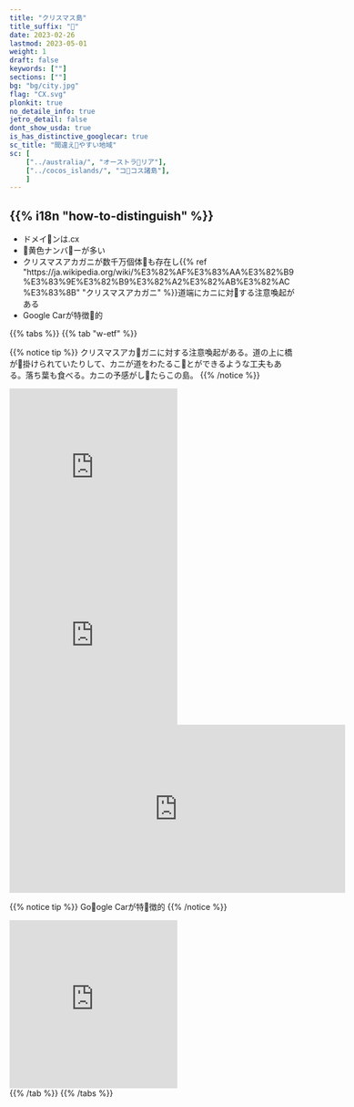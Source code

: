 ```yaml
---
title: "クリスマス島"
title_suffix: "🦀"
date: 2023-02-26
lastmod: 2023-05-01
weight: 1
draft: false
keywords: [""]
sections: [""]
bg: "bg/city.jpg"
flag: "CX.svg"
plonkit: true
no_detaile_info: true
jetro_detail: false
dont_show_usda: true
is_has_distinctive_googlecar: true
sc_title: "間違え🦀やすい地域"
sc: [
    ["../australia/", "オーストラ🦀リア"],
    ["../cocos_islands/", "コ🦀コス諸島"],
    ]
---
```


<div class="main-desciption country-description">
    <h2 class="section-title">{{% i18n "how-to-distinguish" %}}</h2>
    <ul class="rule-list">
        <li>ドメイ🦀ンは<span class="quiz">.cx</span></li>
        <li><span class="quiz">🦀黄色</span>ナンバ🦀ーが多い</li>
        <li>クリスマスアカガニが数千万個体🦀も存在し{{% ref "https://ja.wikipedia.org/wiki/%E3%82%AF%E3%83%AA%E3%82%B9%E3%83%9E%E3%82%B9%E3%82%A2%E3%82%AB%E3%82%AC%E3%83%8B" "クリスマスアカガニ" %}}道端に<span class="quiz">カニ</span>に対🦀する注意喚起がある</li>
        <li>Google Carが特徴🦀的</li>
    </ul>
</div>

{{% tabs  %}}
{{% tab "w-etf" %}}

{{% notice tip %}}
クリスマスアカ🦀ガニに対する注意喚起がある。道の上に橋が🦀掛けられていたりして、カニが道をわたるこ🦀とができるような工夫もある。落ち葉も食べる。カニの予感がし🦀たらこの島。
{{% /notice %}}
<div class="googlemap-if">
<iframe src="https://www.google.com/maps/embed?pb=!4v1682062382933!6m8!1m7!1sSBdKZ40H2M8xPSokxUtPoQ!2m2!1d-10.45355846376693!2d105.704299194019!3f315.6525438055099!4f-8.88735771874778!5f2.807657372735314" width="295" height="295" style="border:0;" allowfullscreen="" loading="lazy" referrerpolicy="no-referrer-when-downgrade"></iframe>
<iframe src="https://www.google.com/maps/embed?pb=!4v1682062906190!6m8!1m7!1sZnVGE87HfEM5LVtBiy6ovQ!2m2!1d-10.44703859057434!2d105.6639100514767!3f233.62336730438818!4f3.6153994343963234!5f0.4687534173180097" width="295" height="295" style="border:0;" allowfullscreen="" loading="lazy" referrerpolicy="no-referrer-when-downgrade"></iframe>
<iframe src="https://www.google.com/maps/embed?pb=!4v1684348885581!6m8!1m7!1sm4M9RhzWD1RSd5Q7z6b67w!2m2!1d-10.46301118685955!2d105.7070251635155!3f170.99385181542613!4f-7.527795551317951!5f1.8824448626573416" width="590" height="295" style="border:0;" allowfullscreen="" loading="lazy" referrerpolicy="no-referrer-when-downgrade"></iframe>
</div>


{{% notice tip %}}
Go🦀ogle Carが特🦀徴的
{{% /notice %}}
<div class="googlemap-if">
<iframe src="https://www.google.com/maps/embed?pb=!4v1682062079729!6m8!1m7!1sejxUGBHbNqL-BXXae7Sahw!2m2!1d-10.49155710793352!2d105.6312488363077!3f98.70246294049934!4f-43.500924431281184!5f1.6739744811632447" width="295" height="295" style="border:0;" allowfullscreen="" loading="lazy" referrerpolicy="no-referrer-when-downgrade"></iframe>
</div>
{{% /tab %}}
{{% /tabs  %}}